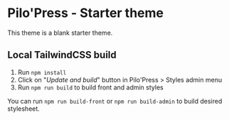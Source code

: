 # Pilo'Press - Starter theme

This theme is a blank starter theme.

## Local TailwindCSS build

1. Run `npm install`
2. Click on "_Update and build_" button in Pilo'Press > Styles admin menu
3. Run `npm run build` to build front and admin styles

You can run `npm run build-front` or `npm run build-admin` to build desired stylesheet.